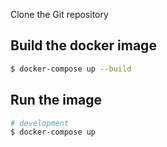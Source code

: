 Clone the Git repository

## Build the docker image

```bash
$ docker-compose up --build
```

## Run the image

```bash
# development
$ docker-compose up

